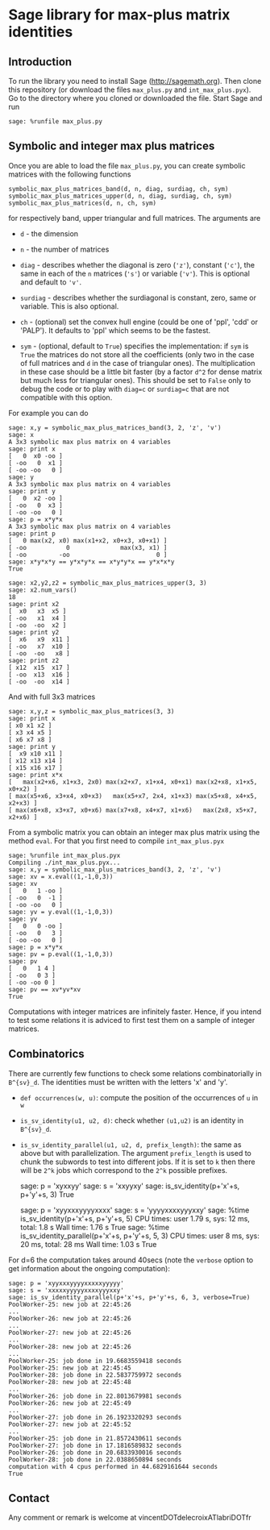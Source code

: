 # Sage library for max-plus matrix identities

## Introduction

To run the library you need to install Sage (http://sagemath.org). Then clone
this repository (or download the files `max_plus.py` and `int_max_plus.pyx`).
Go to the directory where you cloned or downloaded the file. Start Sage and run

    sage: %runfile max_plus.py

## Symbolic and integer max plus matrices

Once you are able to load the file `max_plus.py`, you can create symbolic
matrices with the following functions

    symbolic_max_plus_matrices_band(d, n, diag, surdiag, ch, sym)
	symbolic_max_plus_matrices_upper(d, n, diag, surdiag, ch, sym)
    symbolic_max_plus_matrices(d, n, ch, sym)

for respectively band, upper triangular and full matrices. The arguments are

- `d` - the dimension

- `n` - the number of matrices

- `diag` - describes whether the diagonal is zero (`'z'`), constant (`'c'`),
  the same in each of the `n` matrices (`'s'`) or variable (`'v'`). This is
  optional and default to `'v'`.

- `surdiag` - describes whether the surdiagonal is constant, zero, same or
  variable.  This is also optional.

- `ch` - (optional) set the convex hull engine (could be one of 'ppl', 'cdd'
  or 'PALP'). It defaults to 'ppl' which seems to be the fastest.

- `sym` - (optional, default to `True`) specifies the implementation: if `sym`
  is `True` the matrices do not store all the coefficients (only two in the case
  of full matrices and `d` in the case of triangular ones). The multiplication
  in these case should be a little bit faster (by a factor `d^2` for dense
  matrix but much less for triangular ones). This should be set to `False` only
  to debug the code or to play with `diag=c` or `surdiag=c` that are not
  compatible with this option.

For example you can do

    sage: x,y = symbolic_max_plus_matrices_band(3, 2, 'z', 'v')
    sage: x
    A 3x3 symbolic max plus matrix on 4 variables
    sage: print x
	[   0  x0 -oo ]
	[ -oo   0  x1 ]
	[ -oo -oo   0 ]
	sage: y
    A 3x3 symbolic max plus matrix on 4 variables
	sage: print y
	[   0  x2 -oo ]
	[ -oo   0  x3 ]
	[ -oo -oo   0 ]
    sage: p = x*y*x
    A 3x3 symbolic max plus matrix on 4 variables
    sage: print p
	[   0 max(x2, x0) max(x1+x2, x0+x3, x0+x1) ]
	[ -oo           0              max(x3, x1) ]
	[ -oo         -oo                        0 ]
	sage: x*y*x*y == y*x*y*x == x*y*y*x == y*x*x*y
	True

	sage: x2,y2,z2 = symbolic_max_plus_matrices_upper(3, 3)
    sage: x2.num_vars()
    18
	sage: print x2
	[  x0   x3  x5 ]
	[ -oo   x1  x4 ]
	[ -oo  -oo  x2 ]
	sage: print y2
	[  x6   x9  x11 ]
	[ -oo   x7  x10 ]
	[ -oo  -oo   x8 ]
	sage: print z2
	[ x12  x15  x17 ]
	[ -oo  x13  x16 ]
	[ -oo  -oo  x14 ]

And with full 3x3 matrices

    sage: x,y,z = symbolic_max_plus_matrices(3, 3)
    sage: print x
	[ x0 x1 x2 ]
	[ x3 x4 x5 ]
	[ x6 x7 x8 ]
    sage: print y
	[  x9 x10 x11 ]
	[ x12 x13 x14 ]
	[ x15 x16 x17 ]
	sage: print x*x
	[   max(x2+x6, x1+x3, 2x0) max(x2+x7, x1+x4, x0+x1) max(x2+x8, x1+x5, x0+x2) ]
	[ max(x5+x6, x3+x4, x0+x3)   max(x5+x7, 2x4, x1+x3) max(x5+x8, x4+x5, x2+x3) ]
	[ max(x6+x8, x3+x7, x0+x6) max(x7+x8, x4+x7, x1+x6)   max(2x8, x5+x7, x2+x6) ]

From a symbolic matrix you can obtain an integer max plus matrix using the
method `eval`. For that you first need to compile `int_max_plus.pyx`

    sage: %runfile int_max_plus.pyx
    Compiling ./int_max_plus.pyx...
    sage: x,y = symbolic_max_plus_matrices_band(3, 2, 'z', 'v')
    sage: xv = x.eval((1,-1,0,3))
    sage: xv
    [   0   1 -oo ]
	[ -oo   0  -1 ]
	[ -oo -oo   0 ]
    sage: yv = y.eval((1,-1,0,3))
    sage: yv
    [   0   0 -oo ]
	[ -oo   0   3 ]
	[ -oo -oo   0 ]
    sage: p = x*y*x
    sage: pv = p.eval((1,-1,0,3))
    sage: pv
	[   0   1 4 ]
	[ -oo   0 3 ]
	[ -oo -oo 0 ]
    sage: pv == xv*yv*xv
    True

Computations with integer matrices are infinitely faster. Hence, if you intend
to test some relations it is adviced to first test them on a sample of integer
matrices.

## Combinatorics

There are currently few functions to check some relations combinatorially in `B^{sv}_d`. The identities must be written with the letters 'x' and 'y'.

- `def occurrences(w, u)`: compute the position of the occurrences of `u` in `w`

- `is_sv_identity(u1, u2, d)`: check whether `(u1,u2)` is an identity in `B^{sv}_d`.

- `is_sv_identity_parallel(u1, u2, d, prefix_length)`: the same as above but
  with parallelization. The argument `prefix_length` is used to chunk the
  subwords to test into different jobs. If it is set to `k` then there will be
  `2^k` jobs which correspond to the `2^k` possible prefixes.

    sage: p = 'xyxxyy'
    sage: s = 'xxyyxy'
    sage: is_sv_identity(p+'x'+s, p+'y'+s, 3)
    True

    sage: p = 'xyyxxxyyyyxxxx'
    sage: s = 'yyyyxxxxyyyxxy'
    sage: %time is_sv_identity(p+'x'+s, p+'y'+s, 5)
	CPU times: user 1.79 s, sys: 12 ms, total: 1.8 s
	Wall time: 1.76 s
	True
    sage: %time is_sv_identity_parallel(p+'x'+s, p+'y'+s, 5, 3)
	CPU times: user 8 ms, sys: 20 ms, total: 28 ms
	Wall time: 1.03 s
	True

For d=6 the computation takes around 40secs (note the `verbose` option to get
information about the ongoing computation):

	sage: p = 'xyyxxxyyyyxxxxxyyyyy'
	sage: s = 'xxxxxyyyyyxxxxyyyxxy'
	sage: is_sv_identity_parallel(p+'x'+s, p+'y'+s, 6, 3, verbose=True)
	PoolWorker-25: new job at 22:45:26
	...
	PoolWorker-26: new job at 22:45:26
	...
	PoolWorker-27: new job at 22:45:26
	...
	PoolWorker-28: new job at 22:45:26
	...
    PoolWorker-25: job done in 19.6683559418 seconds
    PoolWorker-25: new job at 22:45:45
    PoolWorker-28: job done in 22.5837759972 seconds
    PoolWorker-28: new job at 22:45:48
    ...
    PoolWorker-26: job done in 22.8013679981 seconds
    PoolWorker-26: new job at 22:45:49
    ...
    PoolWorker-27: job done in 26.1923320293 seconds
    PoolWorker-27: new job at 22:45:52
    ...
    PoolWorker-25: job done in 21.8572430611 seconds
    PoolWorker-27: job done in 17.1816589832 seconds
    PoolWorker-26: job done in 20.6833930016 seconds
    PoolWorker-28: job done in 22.0388650894 seconds
    computation with 4 cpus performed in 44.6829161644 seconds
    True

## Contact

Any comment or remark is welcome at vincentDOTdelecroixATlabriDOTfr
